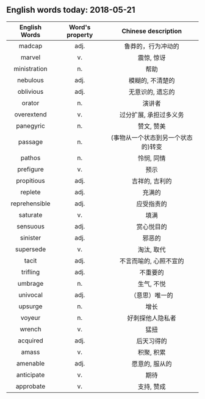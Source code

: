 ## English words today: 2018-05-21

| English Words | Word's property | Chinese description |
| :-----------: | :-------------: | :-----------------: |
| madcap | adj. | 鲁莽的，行为冲动的 |
| marvel | v. | 震惊, 惊讶 |
| ministration | n. | 帮助 |
| nebulous | adj. | 模糊的, 不清楚的 |
| oblivious | adj. | 无意识的, 遗忘的 |
| orator | n. | 演讲者 |
| overextend | v. | 过分扩展, 承担过多义务 |
| panegyric | n. | 赞文, 赞美 |
| passage | n. | (事物从一个状态到另一个状态的)转变 |
| pathos | n. | 怜悯, 同情 |
| prefigure | v. | 预示 |
| propitious | adj. | 吉祥的, 吉利的 |
| replete | adj. | 充满的 |
| reprehensible | adj. | 应受指责的 |
| saturate | v.  | 填满 |
| sensuous  | adj. | 赏心悦目的 |
| sinister | adj. | 邪恶的 |
| supersede | v. | 淘汰, 取代 |
| tacit | adj. | 不言而喻的, 心照不宣的 |
| trifling | adj. |  不重要的 |
| umbrage | n. | 生气, 不悦 |
| univocal | adj. | （意思）唯一的 |
| upsurge | n. | 增长 |
| voyeur | n.  | 好刺探他人隐私者 |
| wrench | v. | 猛扭 |
| acquired | adj. | 后天习得的 |
| amass | v. | 积聚, 积累 |
| amenable | adj. | 愿意的, 服从的 |
| anticipate | v. | 期待 |
| approbate | v. | 支持, 赞成 |

